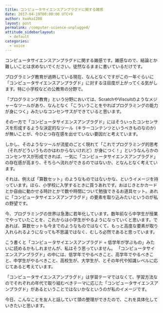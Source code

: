 ```yaml
---
title: コンピュータサイエンスアンプラグドに関する雑感
date: 2017-04-19T00:00:00 UTC+9
author: kwaka1208
layout: post
permalink: /computer-science-unplugged/
attitude_sidebarlayout:
  - default
categories:
  - voice
---
```

コンピュータサイエンスアンプラグドに関する雑感です。雑感なので、結論とか難しいことは求めないでください。徒然なるままに書いているだけです。

プログラミング教育が過熱している現在、なんとなくですがこの一年ぐらいに「コンピュータサイエンスアンプラグド」に対する注目度が上がってくる気がします。特に小学校などの公教育の分野で。

「プログラミング教育」という分野においては、ScratchやViscuitのようなメジャーなツールがあり、なんとなく「こういうことをやればプログラミングの能力が身につく」みたいなコンセンサスができていると思います。

その一方で「コンピュータサイエンスアンプラグド」にはそういったコンセンサスを形成するような決定的なツール（キラーコンテンツというべきものなのか）が無いことが、今ひとつ存在感を出せていない要因だと考えています。

しかし、そのようなツールが流星のごとく現れて「これでプログラミング的思考（それがどういうものかはわからないけれど）が身につく！」というなんらかのコンセンサスが形成できれば、一気に「コンピュータサイエンスアンプラグド」の存在感が高まり、そちらへ流れができるのではないか、となんとなく考えています。

それは、例えば「算数セット」のようなものではないかな、というイメージを持っています。ほら、小学校に入学するときに買うあれです。おはじきとかカードとか自由に動かせる時計とかで数や時間について勉強できるお道具セット。あれに「コンピュータサイエンスアンプラグド」の要素を取り込みたいというのが私の野望です。

今、プログラミングの世界は急激に若年化しています。数年前なら中学生が授業でやっていたことを、これからは小学生がやるようになっていくと思います。であれば、算数セットも今までのようなものではなくて、もっと高度な要素が取り入れられるようになっても不思議ではなく、むしろ必然であると思っています。

こう書くと「コンピュータサイエンスアンプラグド = 低学年が学ぶもの」みたいに読めるかもしれませんが、私はそう思っていません。
「コンピュータサイエンスアンプラグド」の中には、低学年でやるべきこと、高学年でやるべきこと、中学生がやるべきこと、高校生が、大学生が、とその年代や知識レベルに応じてあると考えています。

「コンピュータサイエンスアンプラグド」は学習テーマではなくて、学習方法なのでそれぞれの年代で取り組むべきテーマに応じた「コンピュータサイエンスアンプラグド」があるということではないかなというのが私のイメージです。

今日、こんなことを友人と話していて頭の整理ができたので、これを具体化していきたいと思います。